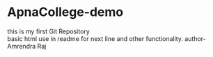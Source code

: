 # ApnaCollege-demo
this is my first Git Repository
<br>
basic html use in readme for next line and other functionality.
author- Amrendra Raj
